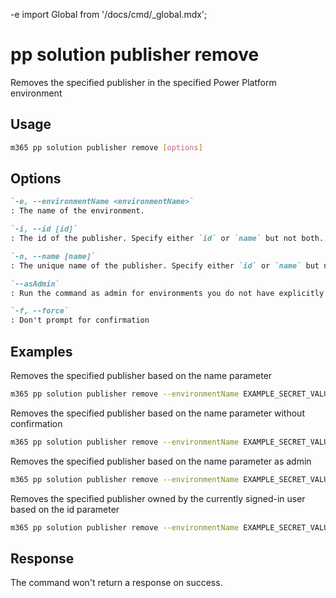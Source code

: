 -e <!-- DISCLAIMER: All secrets, passwords, and sensitive values in this document are examples only and not real credentials. -->
import Global from '/docs/cmd/_global.mdx';

# pp solution publisher remove

Removes the specified publisher in the specified Power Platform environment

## Usage

```sh
m365 pp solution publisher remove [options]
```

## Options

```md definition-list
`-e, --environmentName <environmentName>`
: The name of the environment.

`-i, --id [id]`
: The id of the publisher. Specify either `id` or `name` but not both.

`-n, --name [name]`
: The unique name of the publisher. Specify either `id` or `name` but not both.

`--asAdmin`
: Run the command as admin for environments you do not have explicitly assigned permissions to.

`-f, --force`
: Don't prompt for confirmation
```

<Global />

## Examples

Removes the specified publisher based on the name parameter

```sh
m365 pp solution publisher remove --environmentName EXAMPLE_SECRET_VALUE_PLACEHOLDER --name "Publisher Name"
```

Removes the specified publisher based on the name parameter without confirmation

```sh
m365 pp solution publisher remove --environmentName EXAMPLE_SECRET_VALUE_PLACEHOLDER --name "Publisher Name" --force
```

Removes the specified publisher based on the name parameter as admin

```sh
m365 pp solution publisher remove --environmentName EXAMPLE_SECRET_VALUE_PLACEHOLDER --name "Publisher Name" --asAdmin
```

Removes the specified publisher owned by the currently signed-in user based on the id parameter

```sh
m365 pp solution publisher remove --environmentName EXAMPLE_SECRET_VALUE_PLACEHOLDER --id 00000001-0000-0000-0001-00000000009b
```

## Response

The command won't return a response on success.

